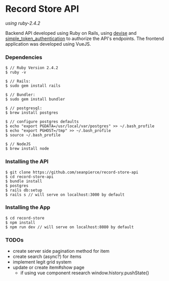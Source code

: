 # Record Store API
*using ruby-2.4.2*

Backend API developed using Ruby on Rails, using <a href="https://github.com/plataformatec/devise">devise</a> and <a href="https://github.com/gonzalo-bulnes/simple_token_authentication">simple_token_authentication</a> to authorize the API's endpoints. The frontend application was developed using VueJS.

### Dependencies
```
$ // Ruby Version 2.4.2
$ ruby -v

$ // Rails:
$ sudo gem install rails

$ // Bundler:
$ sudo gem install bundler

$ // postgresql:
$ brew install postgres

$ // configure postgres defaults
$ echo "export PGDATA=/usr/local/var/postgres" >> ~/.bash_profile
$ echo "export PGHOST=/tmp" >> ~/.bash_profile
$ source ~/.bash_profile

$ // NodeJS
$ brew install node
```

### Installing the API
```
$ git clone https://github.com/seanpierce/record-store-api
$ cd record-store-api
$ bundle install
$ postgres
$ rails db:setup
$ rails s // will serve on localhost:3000 by default
```

### Installing the App
```
$ cd record-store
$ npm install
$ npm run dev // will serve on localhost:8080 by default
```


### TODOs
* create server side pagination method for item
* create search (async?) for items
* implement legit grid system
* update or create item#show page
  * if using vue component research window.history.pushState()
